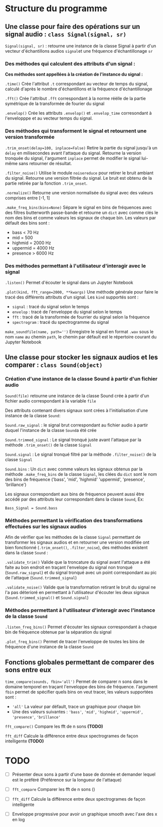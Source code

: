 # Structure du programme

## Une classe pour faire des opérations sur un signal audio : `class Signal(signal, sr)`

`Signal(signal, sr)`  : retourne une instance de la classe Signal à partir d'un vecteur d'échantillons audios `signal`et une fréquence d'échantillonage `sr`


### Des méthodes qui calculent des attributs d'un signal :
**Ces méthodes sont appellées à la création de l'instance du signal :**

`.time()` Crée l'attribut `.t` correspondant au vecteur de temps du signal, calculé d'après le nombre d'échantillons et la fréquence d'échantillonage

`.fft()` Crée l'attribut `.fft` correspondant à la norme réèlle de la partie symétrique de la transformée de fourier du signal

`.envelop()` Crée les attributs `.envelop()` et `.envelop_time` corresondant à l'envelopppe et au vecteur temps du signal.

### Des méthodes qui transforment le signal et retournent une version transformée

`.trim_onset(delay=100, inplace=False)` Retire la partie du signal jusqu'à un `delay` en milisecondes avant l'attaque du signal. Retourne la version tronquée du signal, l'argument `inplace` permet de modifier le signal lui-même sans retourner de résultat.

`.filter_noise()` Utilise le module `noisereduce` pour retirer le bruit ambiant du signal. Retourne une version filtrée du signal. Le bruit est obtenu de la partie retirée par la fonction `.trim_onset`. 

`.normalize()` Retourne une version normalisée du signal avec des valeurs comprises entre [-1, 1]

`.make_freq_bins(bins=None)` Sépare le signal en bins de fréquences avec des filtres butterworth passe-bande et retourne un `dict` avec comme clés le nom des bins et comme valeurs les signaux de chaque bin. Les valeurs par défault des bins sont : 
- bass < 70 Hz
- mid = 500
- highmid = 2000 Hz
- uppermid = 4000 Hz
- presence > 6000 Hz

### Des méthodes permettant à l'utilisateur d'interagir avec le signal

`.listen()` Permet d'écouter le signal dans un Jupyter Notebook

`.plot(kind, fft_range=2000, **kwargs)` Une méthode générale pour faire le tracé des différents attributs d'un signal.  Les `kind` supportés sont : 
- `signal` : tracé du signal selon le temps 
- `envelop` : tracé de l'enveloppe du signal selon le temps
- `fft` : tracé de la transformée de fourrier du signal selon la fréquence
- `spectrogram` : tracé du spectrogramme du signal

`make_soundfile(name, path='')` Enregistre le signal en format `.wav` sous le nom `name` au chemin `path`, le chemin par défault est le répertoire courant du Jupyter Notebook





## Une classe pour stocker les signaux audios et les comparer : `class Sound(object)`

### Création d'une instance de la classe Sound à partir d'un fichier audio 

`Sound(file)` retourne une instance de la classe Sound crée à partir d'un fichier audio correspondant à la variable `file`

Des attributs contenant divers signaux sont crées à l'initialisation d'une instance de la classe `Sound`: 

`Sound.raw_signal` : le signal brut correspondant au fichier audio à partir duquel l'instance de la classe `Sound`a été crée

`Sound.trimmed_signal` : Le signal tronqué juste avant l'attaque par la méthode `.trim_onset()` de la classe `Signal`

`Sound.signal` : Le signal tronqué filtré par la méthode `.filter_noise()` de la classe `Signal`

`Sound.bins` : Un `dict` avec comme valeurs les signaux obtenus par la méthode `.make_freq_bins` de la classe `Signal`, les clées du `dict` sont le nom des bins de fréquence ('bass', 'mid', 'highmid' 'uppermid', 'presence', 'brillance')

Les signaux correspondant aux bins de fréquence peuvent aussi être accédé par des attributs leur correspondant dans la classe `Sound`, Ex:

`Bass_Signal = Sound.bass`

### Méthodes permettant la vérification des transformations effectuées sur les signaux audios

Afin de vérifier que les méthodes de la classe `Signal` permettant de transformer les signaux audios et en retourner une version modifiée ont bien fonctionné (`.trim_onset()`, `.filter_noise`), des méthodes existent dans la classe `Sound` : 

`.validate_trim()` Valide que la troncature du signal avant l'attaque a été faite au bon endroit en traçant l'envelope du signal non tronqué (`Sound.raw_signal`) et du signal tronqué avec un point correspondant au pic de l'attaque (`Sound.trimmed_signal`)

`.validate_noise()` Valide que la transformation retirant le bruit du signal ne l'a pas déterioré en permettant à l'utilisateur d'écouter les deux signaux (`Sound.trimmed_signal()` et `Sound.signal`)

### Méthodes permettant à l'utilisateur d'interagir avec l'instance de la classe `Sound`

`.listen_freq_bins()` Permet d'écouter les signaux correspondant à chaque bin de fréquence obtenue par la séparation du signal

`.plot_freq_bins()` Permet de tracer l'enveloppe de toutes les bins de fréquence d'une instance de la classe `Sound`

## Fonctions globales permettant de comparer des sons entre eux

`time_compare(sounds, fbin='all')` Permet de comparer n sons dans le domaine temporel en traçant l'enveloppe des bins de fréquence. l'argument `fbin` permet de spécifier quels bins on veut tracer, les valeurs supportées sont :
- `'all'` La valeur par défault, trace un graphique pour chaque bin
- Une des valeurs suivantes : `'bass'`, `'mid'`, `'highmid'`, `'uppermid'`, `'presence'`, `'brillance'`

`fft_compare()` Compare les fft de n sons **(TODO)**

`fft_diff` Calcule la différence entre deux spectrogrames de façon intelligente **(TODO)**


# TODO

- [ ] Présenter deux sons à partir d'une base de donnée et demander lequel est le préféré (Préférence sur la longueur de l'attaque)
- [ ] `fft_compare` Comparer les fft de n sons ()
- [ ] `fft_diff` Calcule la différence entre deux spectrogrames de façon intelligente
- [ ] Enveloppe progressive pour avoir un graphique smooth avec l'axe des x en log

